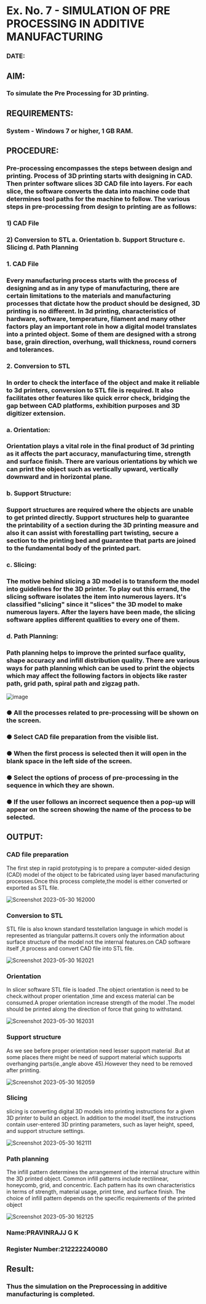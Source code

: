 # Ex. No. 7 - SIMULATION OF PRE PROCESSING IN ADDITIVE MANUFACTURING
### DATE: 
## AIM:
### To simulate the Pre Processing for 3D printing.

## REQUIREMENTS:
### System - Windows 7 or higher, 1 GB RAM.

## PROCEDURE:
### Pre-processing encompasses the steps between design and printing. Process of 3D printing starts with designing in CAD. Then printer software slices 3D CAD file into layers. For each slice, the software converts the data into machine code that determines tool paths for the machine to follow. The various steps in pre-processing from design to printing are as follows:

### 1)	CAD File
### 2)	Conversion to STL a. Orientation b. Support Structure c. Slicing d. Path Planning

### 1. CAD File
### Every manufacturing process starts with the process of designing and as in any type of manufacturing, there are certain limitations to the materials and manufacturing processes that dictate how the product should be designed, 3D printing is no different. In 3d printing, characteristics of hardware, software, temperature, filament and many other factors play an important role in how a digital model translates into a printed object. Some of them are designed with a strong base, grain direction, overhung, wall thickness, round corners and tolerances.

### 2. Conversion to STL
### In order to check the interface of the object and make it reliable to 3d printers, conversion to STL file is required. It also facilitates other features like quick error check, bridging the gap between CAD platforms, exhibition purposes and 3D digitizer extension.

### a. Orientation:
### Orientation plays a vital role in the final product of 3d printing as it affects the part accuracy, manufacturing time, strength and surface finish. There are various orientations by which we can print the object such as vertically upward, vertically downward and in horizontal plane.

### b. Support Structure:
### Support structures are required where the objects are unable to get printed directly. Support structures help to guarantee the printability of a section during the 3D printing measure and also it can assist with forestalling part twisting, secure a section to the printing bed and guarantee that parts are joined to the fundamental body of the printed part.

### c. Slicing:
### The motive behind slicing a 3D model is to transform the model into guidelines for the 3D printer. To play out this errand, the slicing software isolates the item into numerous layers. It's classified "slicing" since it "slices" the 3D model to make numerous layers. After the layers have been made, the slicing software applies different qualities to every one of them.

### d. Path Planning:
### Path planning helps to improve the printed surface quality, shape accuracy and infill distribution quality. There are various ways for path planning which can be used to print the objects which may affect the following factors in objects like raster path, grid path, spiral path and zigzag path.

![image](https://github.com/Sellakumar1987/Ex.-No.-7---SIMULATION-OF-PRE--PROCESSING-IN-ADDITIVE-MANUFACTURING/assets/113594316/baef8515-67d7-4c96-accc-4ee88035c9e7)

### ●	All the processes related to pre-processing will be shown on the screen.
### ●	Select CAD file preparation from the visible list.
### ●	When the first process is selected then it will open in the blank space in the left side of the screen.
### ●	Select the options of process of pre-processing in the sequence in which they are shown.
### ●	If the user follows an incorrect sequence then a pop-up will appear on the screen showing the name of the process to be selected.

## OUTPUT:
### CAD file preparation
The first step in rapid prototyping is to prepare a computer-aided design (CAD) model of the object to be fabricated using layer based manufacturing processes.Once this process complete,the model is either converted or exported as STL  file.
 
![Screenshot 2023-05-30 162000](https://github.com/Saravana-kumar369/Ex.-No.-7---SIMULATION-OF-PRE--PROCESSING-IN-ADDITIVE-MANUFACTURING/assets/117925254/d21e167b-8167-423d-96f7-2dee50821d3b)


### Conversion to STL
STL file is also known standard tesstellation language in which model is represented as  triangular patterns.It covers only the information about surface structure of the model not the internal features.on CAD software itself ,it process and  convert CAD file into STL  file.

![Screenshot 2023-05-30 162021](https://github.com/Saravana-kumar369/Ex.-No.-7---SIMULATION-OF-PRE--PROCESSING-IN-ADDITIVE-MANUFACTURING/assets/117925254/1557c28c-fdf4-4ab5-9a87-20a03b8640cc)


### Orientation
In slicer software STL file is loaded .The object orientation is need to be check.without proper orientation ,time and excess material can be consumed.A proper orientation increase strength of the model .The model should be printed along the direction of force that going to withstand.


![Screenshot 2023-05-30 162031](https://github.com/Saravana-kumar369/Ex.-No.-7---SIMULATION-OF-PRE--PROCESSING-IN-ADDITIVE-MANUFACTURING/assets/117925254/365a1d40-2cc7-4606-85f4-4c52419cb412)

### Support structure
As we see before proper orientation need lesser support material .But  at some places there might be need of support material which supports overhanging parts(ie.,angle above 45).However they need to be removed after printing.

![Screenshot 2023-05-30 162059](https://github.com/Saravana-kumar369/Ex.-No.-7---SIMULATION-OF-PRE--PROCESSING-IN-ADDITIVE-MANUFACTURING/assets/117925254/00e2c478-c62b-4b03-8b66-592d82a60a06)


### Slicing
slicing is converting digital 3D models into printing instructions for a given 3D printer to build an object. In addition to the model itself, the instructions contain user-entered 3D printing parameters, such as layer height, speed, and support structure settings.

![Screenshot 2023-05-30 162111](https://github.com/Saravana-kumar369/Ex.-No.-7---SIMULATION-OF-PRE--PROCESSING-IN-ADDITIVE-MANUFACTURING/assets/117925254/6079ebbb-e620-4ed4-a2cf-0ebf6b4173f4)


### Path planning
The infill pattern determines the arrangement of the internal structure within the 3D printed object. Common infill patterns include rectilinear, honeycomb, grid, and concentric. Each pattern has its own characteristics in terms of strength, material usage, print time, and surface finish. The choice of infill pattern depends on the specific requirements of the printed object

![Screenshot 2023-05-30 162125](https://github.com/Saravana-kumar369/Ex.-No.-7---SIMULATION-OF-PRE--PROCESSING-IN-ADDITIVE-MANUFACTURING/assets/117925254/8aee7f28-529a-4ba0-b6a7-4d22d5ff7c7a)


### Name:PRAVINRAJJ G K
### Register Number:212222240080

## Result: 
### Thus the simulation on the Preprocessing in additive manufacturing is completed.
